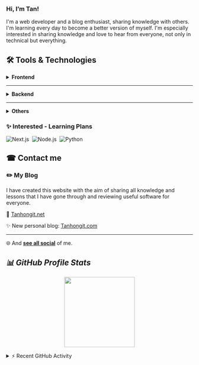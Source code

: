 ###  Hi, I’m Tan!

I'm a web developer and a blog enthusiast, sharing knowledge with others.
I'm learning every day to become a better version of myself. I'm especially interested in sharing knowledge and love to hear from everyone, not only in technical but everything.

## 🛠 Tools & Technologies
<details>
    <summary><b>Frontend</b></summary>
    <p></p>
    <img alt="Html" src="https://img.shields.io/badge/-HTML-001a33?style=flat&logo=HTML5"/>&nbsp;
    <img alt="Css" src="https://img.shields.io/badge/-CSS-001a33?style=flat&logo=CSS3&logoColor=1572B6"/>&nbsp;
    <img alt="Js" src="https://img.shields.io/badge/-JavaScript-001a33?style=flat&logo=javascript"/>&nbsp;
    <img alt="JQuery" src="https://img.shields.io/badge/-jQuery-001a33?style=flat&logo=jquery"/>&nbsp;
    <img alt="Bootstrap" src="https://img.shields.io/badge/-Bootstrap-001a33?style=flat&logo=bootstrap&logoColor=563D7C"/>&nbsp;
    <br>
    <img alt="Vue.js" src="https://img.shields.io/badge/-Vue.js-001a33?style=flat&logo=Vue.js"/>&nbsp;
</details>

<hr>

<details>
    <summary><b>Backend</b></summary>
    <p></p>
    <ul>
        <li><img alt="php" src="https://img.shields.io/badge/-PHP-001a33?style=flat&logo=php"/></li>
        <ul>
            <li>
                Frameworks: <img alt="Laravel" src="https://img.shields.io/badge/Laravel-001a33?logo=Laravel"/>&nbsp; <img alt="Yii" src="https://img.shields.io/badge/Yii-001a33?logo=Yii"/>
            </li>
            <li>
                Cms: <img alt="WordPress" src="https://img.shields.io/badge/WordPress-001a33?logo=wordpress"/>&nbsp;
                <img alt="Joomla" src="https://img.shields.io/badge/Joomla-001a33?logo=Joomla"/>
            </li>
        </ul>
    </ul>
    <ul>
        <li><img alt="Blogspot" src="https://img.shields.io/badge/Blogspot-001a33?logo=Blogger"/></li>
    </ul>
    <ul>
        <li>Databases
        <ul>
            <li>
                <img alt="MySQL" src="https://img.shields.io/badge/-MySQL-001a33?style=flat&logo=MySQL"/>
                &nbsp;
                <img alt="MySQL" src="https://img.shields.io/badge/MariaDB-001a33?style=flat&logo=MariaDB"/>
            </li>
        </ul>
        </li>
    </ul>
</details>

<hr>

<details>
    <summary><b>Others</b></summary>
    <p></p>
    <ul>
        <li>IDE: <img alt="PhpStorm" src="https://img.shields.io/badge/PhpStorm-001a33?style=flat&logo=phpstorm"/>&nbsp;
            <img alt="Visual" src="https://img.shields.io/badge/IntelliJ-001a33?style=flat&logo=IntelliJ-IDEA&logoColor=007ACC"/>
        </li>
        <li>Text Editor: <img alt="Visual" src="https://img.shields.io/badge/Visual%20Studio%20Code-001a33?style=flat&logo=visual-studio-code&logoColor=007ACC"/>&nbsp;
            <img alt="Atom" src="https://img.shields.io/badge/Atom-001a33?style=flat&logo=Atom&logoColor=007ACC"/>&nbsp;
            <img alt="Nano" src="https://img.shields.io/badge/Nano-001a33?style=flat&logo=Nano"/>&nbsp;
            <img alt="Vim" src="https://img.shields.io/badge/Vim-001a33?style=flat&logo=Vim&logoColor=019733"/>
        </li>
        <li>OS:</li>
        <ul>
            <li>
                Working <img alt="Linux" src="https://img.shields.io/badge/Linux-001a33?style=flat&logo=linux"/>&nbsp; <img alt="Ubuntu" src="https://img.shields.io/badge/Ubuntu-001a33?style=flat&logo=Ubuntu"/>
            </li>
            <li>
                Gamming <img alt="Windows" src="https://img.shields.io/badge/Windows-001a33?logo=Windows"/>&nbsp;
            </li>
        </ul>
        <li>Work management tool:  <img alt="Notion" src="https://img.shields.io/badge/Notion-001a33?style=flat&logo=Notion"/>&nbsp;
            <img alt="Slack" src="https://img.shields.io/badge/Slack-001a33?style=flat&logo=Slack&logoColor=4A154B"/>&nbsp;
            <img alt="Jira" src="https://img.shields.io/badge/Jira-001a33?style=flat&logo=Jira&logoColor=0052CC"/>&nbsp;
            <img alt="Trello" src="https://img.shields.io/badge/Trello-001a33?style=flat&logo=Trello&logoColor=0052CC"/>
        </li>
    </ul>
    <img alt="Slack" src="https://img.shields.io/badge/Docker-001a33?style=flat&logo=Docker"/>&nbsp;
    <img alt="Jira" src="https://img.shields.io/badge/Vagrant-001a33?style=flat&logo=Vagrant&logoColor=1868F2"/>&nbsp;
    <img alt="Slack" src="https://img.shields.io/badge/Apache-001a33?style=flat&logo=Apache&logoColor=D22128"/>&nbsp;
    <img alt="Jira" src="https://img.shields.io/badge/NGINX-001a33?style=flat&logo=NGINX&logoColor=009639"/>&nbsp;<img alt="Slack" src="https://img.shields.io/badge/XAMPP-001a33?style=flat&logo=xampp"/>&nbsp;
    <img alt="Jira" src="https://img.shields.io/badge/cPanel-001a33?style=flat&logo=cPanel"/>&nbsp;
    <br>
    <img alt="Jira" src="https://img.shields.io/badge/Git-001a33?style=flat&logo=git"/>&nbsp;<img alt="Slack" src="https://img.shields.io/badge/Composer-001a33?style=flat&logo=composer"/>&nbsp;
    <img alt="Jira" src="https://img.shields.io/badge/GitHub-001a33?style=flat&logo=github"/>&nbsp;<img alt="Jira" src="https://img.shields.io/badge/GitLab-001a33?style=flat&logo=gitlab"/>&nbsp;
</details>

### ✨ Interested - Learning Plans

![Next.js](https://img.shields.io/badge/Next.js-001a33?style=flat&logo=Next.js)&nbsp;
![Node.js](https://img.shields.io/badge/Node.js-001a33?style=flat&logo=Node.js)&nbsp;
![Python](https://img.shields.io/badge/Python-001a33?style=flat&logo=Python)&nbsp;

## ☎ Contact me

### ✏️ My Blog

I have created this website with the aim of sharing all knowledge and lessons that I have gone through and reviewing useful software for everyone.

🌱 <a title="tanhongit" target="_blank" href="https://tanhongit.net">Tanhongit.net</a>

✨ New personal blog: <a title="tanhongit" target="_blank" href="https://tanhongit.com">Tanhongit.com</a>
<br><hr>
🌐 And **[see all social](https://tanhong.bio.link/)** of me.

## ***📊 GitHub Profile Stats***

<p align="center">
  <img height="190em" src="https://github-readme-stats-eight-theta.vercel.app/api?username=tanhongit&show_icons=true&count_private=true&theme=react&hide_border=true&bg_color=1F222E&title_color=F85D7F&icon_color=F8D866"/>
</p>

<details>
  <summary>⚡ Recent GitHub Activity</summary>
    
  ### Activity Graph
  <img alt="Activity Graph" src="https://activity-graph.herokuapp.com/graph?username=tanhongit&custom_title=tanhongit's%20Contribution%20Graph&bg_color=1F222E&color=F8D866&line=F85D7F&point=FFFFFF&hide_border=true" />
  <br>
    
  ### Trophy Statistics
  <img alt="Trophy" src="https://github-profile-trophy.vercel.app/?username=tanhongit&theme=onedark" />
  <br>
    
  ### Streak Statistics
  <img alt="Streak" src="https://github-readme-streak-stats.herokuapp.com/?user=tanhongit" data-url="https://github.com/DenverCoder1/github-readme-streak-stats"/>

  <p align="center">
    <a title="tanhongit" href="https://github.com/tanhongit"><img src="https://komarev.com/ghpvc/?username=tanhongit"></a>
  </p>
</details>

<!--
**TanHongIT/tanhongit** is a ✨ _special_ ✨ repository because its `README.md` (this file) appears on your GitHub profile.
https://simpleicons.org/
https://gitmee.netlify.app/
Here are some ideas to get you started:

- 🔭 I’m currently working on ...
- 🌱 I’m currently learning ...
- 👯 I’m looking to collaborate on ...
- 🤔 I’m looking for help with ...
- 💬 Ask me about ...
- 📫 How to reach me: ...
- 😄 Pronouns: ...
- ⚡ Fun fact: ...
-->
